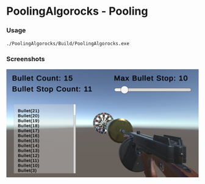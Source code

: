# PoolingAlgorocks - Pooling

### Usage

```
./PoolingAlgorocks/Build/PoolingAlgorocks.exe
```

### Screenshots

![Screenshot (45)](./Screenshot/Screenshot%20(45).png)